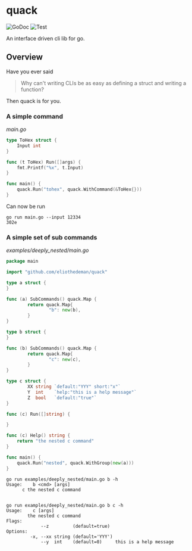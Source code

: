 # quack

![GoDoc](https://godoc.org/github.com/eliothedeman/quack?status.svg)
![Test](https://github.com/eliothedeman/quack/workflows/Test/badge.svg)

An interface driven cli lib for go.

## Overview

Have you ever said

> Why can't writing CLIs be as easy as defining a struct and writing a function?

Then quack is for you.

### A simple command

_main.go_

```go
type ToHex struct {
	Input int
}

func (t ToHex) Run([]args) {
	fmt.Printf("%x", t.Input)
}

func main() {
	quack.Run("tohex", quack.WithCommand(&ToHex{}))
}
```

Can now be run

```
go run main.go --input 12334
302e
```

### A simple set of sub commands

_examples/deeply_nested/main.go_

```go
package main

import "github.com/eliothedeman/quack"

type a struct {
}

func (a) SubCommands() quack.Map {
        return quack.Map{
                "b": new(b),
        }
}

type b struct {
}

func (b) SubCommands() quack.Map {
        return quack.Map{
                "c": new(c),
        }
}

type c struct {
        XX string `default:"YYY" short:"x"`
        Y  int    `help:"this is a help message"`
        Z  bool   `default:"true"`
}

func (c) Run([]string) {

}

func (c) Help() string {
	return "the nested c command"
}

func main() {
	quack.Run("nested", quack.WithGroup(new(a)))
}

```

```
go run examples/deeply_nested/main.go b -h
Usage:    b <cmd> [args]
      c the nested c command


go run examples/deeply_nested/main.go b c -h
Usage:    c [args]
        the nested c command
Flags:                                   
             --z         (default=true)  
Options:                                 
         -x, --xx string (default='YYY') 
             --y  int    (default=0)     this is a help message
```
